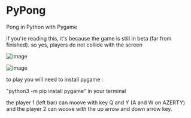 # PyPong
Pong in Python with Pygame

if you're reading this, it's because the game is still in beta (far from finished). so yes, players do not collide with the screen

![image](https://github.com/timeobdt/PyPong/assets/136178363/7eeceaa4-f1d9-46ae-a78d-17399fdcd4e8)

![image](https://github.com/timeobdt/PyPong/assets/136178363/33b9212d-b4f7-4378-9431-4a0b760ba3a8)

to play you will need to install pygame : 

"python3 -m pip install pygame" in your terminal

the player 1 (left bar) can moove with key Q and Y (A and W on AZERTY) and the player 2 can woove with the up arrow and down arrow key.


